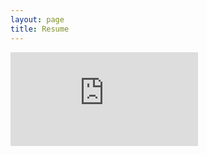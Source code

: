 ```yaml
---
layout: page
title: Resume
---
```


<embed src="https://bakeland5.github.io/MatthewBaeckelandtResume.pdf" type="application/pdf" />
